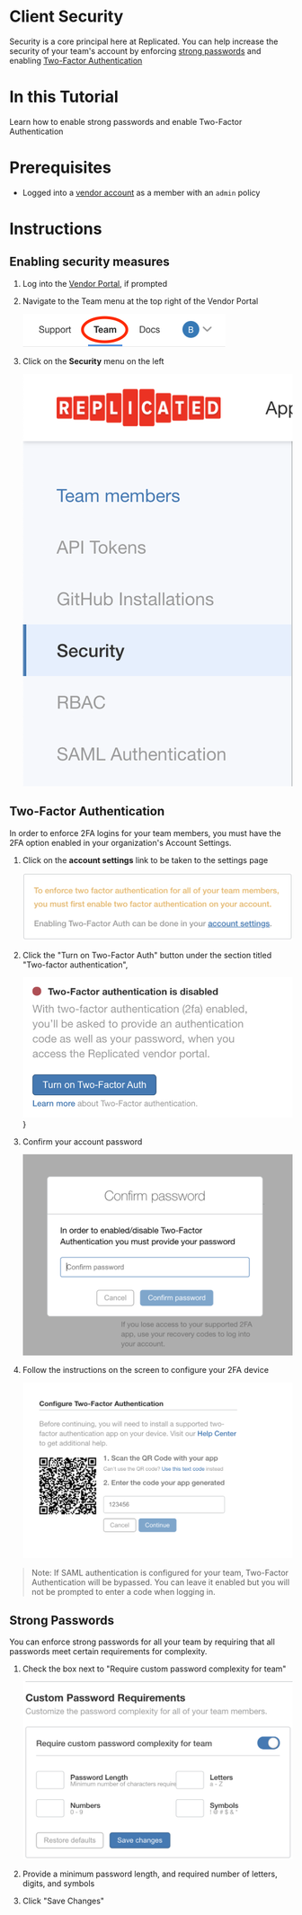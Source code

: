 # Client Security
Security is a core principal here at Replicated.  You can help increase the
security of your team's account by enforcing [strong passwords](#strong-passwords)
and enabling [Two-Factor Authentication](#two-factor-authentication)

# In this Tutorial
Learn how to enable strong passwords and enable Two-Factor Authentication

# Prerequisites
* Logged into a [vendor account](todo) as a member with an `admin` policy

# Instructions

## Enabling security measures
1. Log into the [Vendor Portal](https://vendor.replicated.com), if prompted

1. Navigate to the Team menu at the top right of the Vendor Portal

    ![Team](img/team-top-menu-button.png)

1. Click on the **Security** menu on the left

    ![Security](img/security/security-menu.png)

## Two-Factor Authentication

In order to enforce 2FA logins for your team members, you must have the 2FA
option enabled in your organization's Account Settings.

1. Click on the **account settings** link to be taken to the settings page

    ![Account Settings](img/security/account-settings.png)

1. Click the "Turn on Two-Factor Auth" button under the section titled
"Two-factor authentication",

    ![Turn on Two-Factor Auth](img/security/enable-2fa-button.png)}

1. Confirm your account password

    ![Password Dialog](img/security/password-dialog.png)

1. Follow the instructions on the screen to configure your 2FA device

    ![Configure Device](img/security/configure-device.png)

>Note:  If SAML authentication is configured for your team, Two-Factor Authentication will be bypassed. You can leave it enabled but you will not be prompted to enter a code when logging in.

## Strong Passwords
You can enforce strong passwords for all your team by requiring that all
passwords meet certain requirements for complexity.

1. Check the box next to "Require custom password complexity for team"

    ![Password Complexity](img/security/password-complexity.png)

1. Provide a minimum password length, and required number of letters,
digits, and symbols

1. Click "Save Changes"
